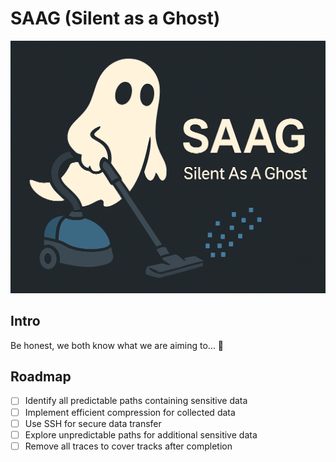 # SAAG (Silent as a Ghost)

![image](./assets/saag.png)

## Intro

Be honest, we both know what we are aiming to... 🤡

## Roadmap

- [ ] Identify all predictable paths containing sensitive data
- [ ] Implement efficient compression for collected data
- [ ] Use SSH for secure data transfer
- [ ] Explore unpredictable paths for additional sensitive data
- [ ] Remove all traces to cover tracks after completion